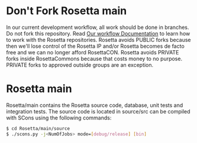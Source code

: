 Don't Fork Rosetta main
=======================

In our current development workflow, all work should be done in branches. Do not fork this repository.  Read [Our workflow Documentation](https://wiki.rosettacommons.org/index.php/GithubWorkflow) to learn how to work with the Rosetta repositories. Rosetta avoids PUBLIC forks because then we'll lose control of the Rosetta IP and/or Rosetta becomes de facto free and we can no longer afford RosettaCON.  Rosetta avoids PRIVATE forks inside RosettaCommons because that costs money to no purpose.  PRIVATE forks to approved outside groups are an exception.

Rosetta main
============

Rosetta/main contains the Rosetta source code, database, unit tests and integration tests. The source code is located in source/src can be compiled with SCons using the following commands:

``` sh
$ cd Rosetta/main/source
$ ./scons.py -j<NumOfJobs> mode=[debug/release] [bin]
```
